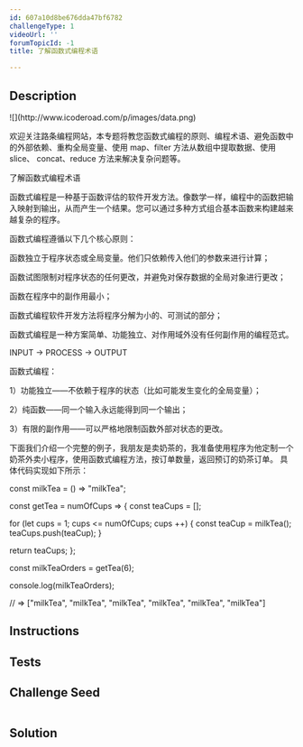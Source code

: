 ```yaml
---
id: 607a10d8be676dda47bf6782
challengeType: 1
videoUrl: ''
forumTopicId: -1
title: 了解函数式编程术语

---
```


## Description
<section id='description'>
![](http://www.icoderoad.com/p/images/data.png)

欢迎关注路条编程网站，本专题将教您函数式编程的原则、编程术语、避免函数中的外部依赖、重构全局变量、使用 map、filter 方法从数组中提取数据、使用 slice、 concat、reduce 方法来解决复杂问题等。

了解函数式编程术语

函数式编程是一种基于函数评估的软件开发方法。像数学一样，编程中的函数把输入映射到输出，从而产生一个结果。您可以通过多种方式组合基本函数来构建越来越复杂的程序。

函数式编程遵循以下几个核心原则：

函数独立于程序状态或全局变量。他们只依赖传入他们的参数来进行计算；

函数试图限制对程序状态的任何更改，并避免对保存数据的全局对象进行更改；

函数在程序中的副作用最小；

函数式编程软件开发方法将程序分解为小的、可测试的部分；

函数式编程是一种方案简单、功能独立、对作用域外没有任何副作用的编程范式。

INPUT -> PROCESS -> OUTPUT

函数式编程：

1）功能独立——不依赖于程序的状态（比如可能发生变化的全局变量）；

2）纯函数——同一个输入永远能得到同一个输出；

3）有限的副作用——可以严格地限制函数外部对状态的更改。


下面我们介绍一个完整的例子，我朋友是卖奶茶的，我准备使用程序为他定制一个奶茶外卖小程序，使用函数式编程方法，按订单数量，返回预订的奶茶订单。
具体代码实现如下所示：

const milkTea = () => "milkTea";

const getTea = numOfCups => {
  const teaCups = [];

  for (let cups = 1; cups <= numOfCups; cups ++) {
    const teaCup = milkTea();
    teaCups.push(teaCup);
  }

  return teaCups;
};

const milkTeaOrders = getTea(6); 

console.log(milkTeaOrders);

// => ["milkTea", "milkTea", "milkTea", "milkTea", "milkTea", "milkTea"]


</section>

## Instructions
<section id='instructions'>

</section>

## Tests
<section id='tests'>

</section>

## Challenge Seed
<section id='challengeSeed'>

<div id='js-seed'>

```js

```

</div>



</section>

## Solution
<section id='solution'>


</section>
